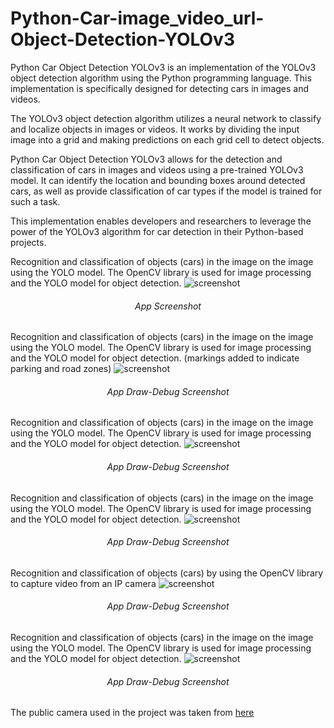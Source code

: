 # Python-Car-image_video_url-Object-Detection-YOLOv3
Python Car Object Detection YOLOv3 is an implementation of the YOLOv3 object detection algorithm using the Python programming language. This implementation is specifically designed for detecting cars in images and videos.

The YOLOv3 object detection algorithm utilizes a neural network to classify and localize objects in images or videos. It works by dividing the input image into a grid and making predictions on each grid cell to detect objects.

Python Car Object Detection YOLOv3 allows for the detection and classification of cars in images and videos using a pre-trained YOLOv3 model. It can identify the location and bounding boxes around detected cars, as well as provide classification of car types if the model is trained for such a task.

This implementation enables developers and researchers to leverage the power of the YOLOv3 algorithm for car detection in their Python-based projects.


Recognition and classification of objects (cars) in the image on the image using the YOLO model.
The OpenCV library is used for image processing and the YOLO model for object detection.
![screenshot](https://github.com/evgenyk-nn/Python-Car-image_video_url-Object-Detection-YOLOv3/tree/master/screenshots/screenshot1.png)
<h6 align="center">App Screenshot</h6>

Recognition and classification of objects (cars) in the image on the image using the YOLO model.
The OpenCV library is used for image processing and the YOLO model for object detection. (markings added to indicate parking and road zones)
![screenshot](https://github.com/evgenyk-nn/Python-Car-image_video_url-Object-Detection-YOLOv3/tree/master/screenshots/screenshot2.png)
<h6 align="center">App Draw-Debug Screenshot</h6>

Recognition and classification of objects (cars) in the image on the image using the YOLO model.
The OpenCV library is used for image processing and the YOLO model for object detection.
![screenshot](https://github.com/evgenyk-nn/Python-Car-image_video_url-Object-Detection-YOLOv3/tree/master/screenshots/screenshot3.png)
<h6 align="center">App Draw-Debug Screenshot</h6>

Recognition and classification of objects (cars) in the image on the image using the YOLO model.
The OpenCV library is used for image processing and the YOLO model for object detection.
![screenshot](https://github.com/evgenyk-nn/Python-Car-image_video_url-Object-Detection-YOLOv3/tree/master/screenshots/screenshot4.png)
<h6 align="center">App Draw-Debug Screenshot</h6>

Recognition and classification of objects (cars) by using the OpenCV library to capture video from an IP camera
![screenshot](https://github.com/evgenyk-nn/Python-Car-image_video_url-Object-Detection-YOLOv3/tree/master/screenshots/screenshot5.png)
<h6 align="center">App Draw-Debug Screenshot</h6>

Recognition and classification of objects (cars) in the image on the image using the YOLO model.
The OpenCV library is used for image processing and the YOLO model for object detection.
![screenshot](https://github.com/evgenyk-nn/Python-Car-image_video_url-Object-Detection-YOLOv3/tree/master/screenshots/screenshot6.png)
<h6 align="center">App Draw-Debug Screenshot</h6>

The public camera used in the project was taken from [here](http://68.188.109.50/cgi-bin/camera)
